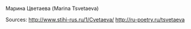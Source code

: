 Марина Цветаева (Marina Tsvetaeva)

Sources:
http://www.stihi-rus.ru/1/Cvetaeva/
http://ru-poetry.ru/tsvetaeva

